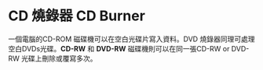 [Title]: # (CD Burner)
[Order]: # (18)

# CD 燒錄器 CD Burner

一個電腦的CD-ROM 磁碟機可以在空白光碟片寫入資料。DVD 燒錄器同理可處理空白DVDs光碟。**CD-RW** 和 **DVD-RW** 磁碟機則可以在同一張CD-RW or DVD-RW 光碟上刪除或覆寫多次。
